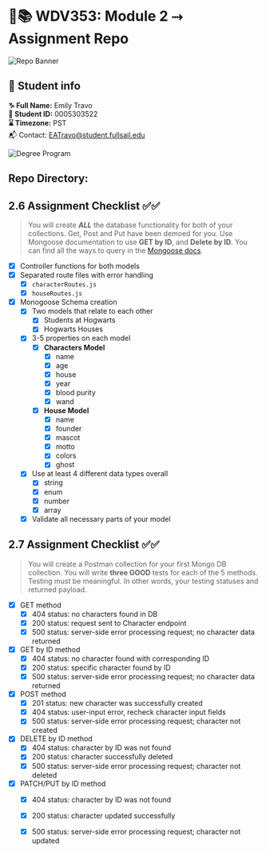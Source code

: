 # 🔐📚 WDV353: Module 2 ⤑ Assignment Repo

![Repo Banner](https://www.dropbox.com/scl/fi/2tg9yj1my4tu4e6r3ryhq/repobanner.png?rlkey=u81eqfslsjercs9je5r13s52u&raw=1)

## 🔗 Student info

**♑ Full Name:** Emily Travo <br>
**🔑 Student ID:** 0005303522 <br>
**⌛ Timezone:** PST <br>
📬 Contact: EATravo@student.fullsail.edu

![Degree Program](https://img.shields.io/badge/Degree-Web%20Development-orange?logo=gnometerminal)
<br>

## Repo Directory:

## 2.6 Assignment Checklist ✅✅

> You will create **_ALL_** the database functionality for both of your collections. Get, Post and Put have been demoed for you. Use Mongoose documentation to use **GET by ID**, and **Delete by ID**. You can find all the ways to query in the [Mongoose docs](https://mongoosejs.com/docs/queries.html).

- [x] Controller functions for both models
- [x] Separated route files with error handling
  - [x] `characterRoutes.js`
  - [x] `houseRoutes.js`
- [x] Monogoose Schema creation
  - [x] Two models that relate to each other
    - [x] Students at Hogwarts
    - [x] Hogwarts Houses
  - [x] 3-5 properties on each model
    - [x] **Characters Model**
      - [x] name
      - [x] age
      - [x] house
      - [x] year
      - [x] blood purity
      - [x] wand
    - [x] **House Model**
      - [x] name
      - [x] founder
      - [x] mascot
      - [x] motto
      - [x] colors
      - [x] ghost
  - [x] Use at least 4 different data types overall
    - [x] string
    - [x] enum
    - [x] number
    - [x] array
  - [x] Validate all necessary parts of your model

## 2.7 Assignment Checklist ✅✅

> You will create a Postman collection for your first Mongo DB collection. You will write **three GOOD** tests for each of the 5 methods. Testing must be meaningful. In other words, your testing statuses and returned payload.

- [x] GET method
  - [x] 404 status: no characters found in DB
  - [x] 200 status: request sent to Character endpoint
  - [x] 500 status: server-side error processing request; no character data returned
- [x] GET by ID method
  - [x] 404 status: no character found with corresponding ID
  - [x] 200 status: specific character found by ID
  - [x] 500 status: server-side error processing request; no character data returned
- [x] POST method
  - [x] 201 status: new character was successfully created
  - [x] 404 status: user-input error, recheck character input fields
  - [x] 500 status: server-side error processing request; character not created
- [x] DELETE by ID method
  - [x] 404 status: character by ID was not found
  - [x] 200 status: character successfully deleted
  - [x] 500 status: server-side error processing request; character not deleted
- [x] PATCH/PUT by ID method
  - [x] 404 status: character by ID was not found
  - [x] 200 status: character updated successfully
  - [x] 500 status: server-side error processing request; character not updated

